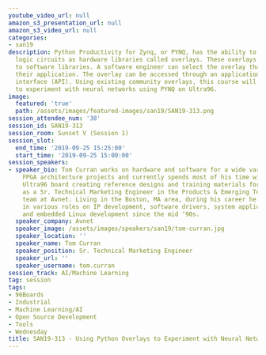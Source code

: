 ```yaml
---
youtube_video_url: null
amazon_s3_presentation_url: null
amazon_s3_video_url: null
categories:
- san19
description: Python Productivity for Zynq, or PYNQ, has the ability to present programmable
  logic circuits as hardware libraries called overlays. These overlays are analogous
  to software libraries. A software engineer can select the overlay that best matches
  their application. The overlay can be accessed through an application programming
  interface (API). Using existing community overlays, this course will examine how
  to experiment with neural networks using PYNQ on Ultra96.
image:
  featured: 'true'
  path: /assets/images/featured-images/san19/SAN19-313.png
session_attendee_num: '38'
session_id: SAN19-313
session_room: Sunset V (Session 1)
session_slot:
  end_time: '2019-09-25 15:25:00'
  start_time: '2019-09-25 15:00:00'
session_speakers:
- speaker_bio: Tom Curran works on hardware and software for a wide variety of SoC
    FPGA architecture projects and currently spends most of his time with the Avnet
    Ultra96 board creating reference designs and training materials for customers
    as a Sr. Technical Marketing Engineer in the Products & Emerging Technologies
    team at Avnet. Living in the Boston, MA area, during his career he has worked
    in various roles on IP development, software drivers, system application software,
    and embedded Linux development since the mid ‘90s.
  speaker_company: Avnet
  speaker_image: /assets/images/speakers/san19/tom-curran.jpg
  speaker_location: ''
  speaker_name: Tom Curran
  speaker_position: Sr. Technical Marketing Engineer
  speaker_url: ''
  speaker_username: tom.curran
session_track: AI/Machine Learning
tag: session
tags:
- 96Boards
- Industrial
- Machine Learning/AI
- Open Source Development
- Tools
- Wednesday
title: SAN19-313 - Using Python Overlays to Experiment with Neural Networks
---
```


